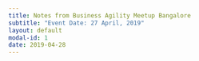```yaml
---
title: Notes from Business Agility Meetup Bangalore
subtitle: "Event Date: 27 April, 2019"
layout: default
modal-id: 1
date: 2019-04-28
---
```



